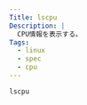 ```yaml
---
Title: lscpu
Description: |
  CPU情報を表示する。
Tags:
  - linux
  - spec
  - cpu
---
```


```bash
lscpu
```
